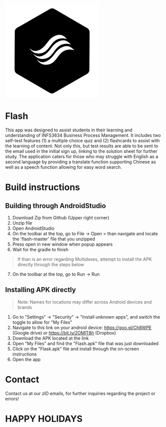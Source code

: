 ![alt text](https://raw.githubusercontent.com/z5075822/flash/master/app/src/main/res/drawable-mdpi/logo.png)

# Flash
This app was designed to assist students in their learning and understanding of INFS3634 Business Process Management. It includes two self-test features (1) a multiple choice quiz and (2) flashcards to assist with the learning of content. Not only this, but test results are able to be sent to the email used in the initial sign up, linking to the solution sheet for further study. The application caters for those who may struggle with English as a second language by providing a translate function supporting Chinese as well as a speech function allowing for easy word search. 

# Build instructions
## Building through AndroidStudio
1) Download Zip from Github (Upper right corner)
2) Unzip file
3) Open AndroidStudio 
4) On the toolbar at the top, go to File -> Open > than navigate and locate the 'flash-master' file that you unzipped
5) Press open in new window when popup appears
6) Wait for the gradle to finish
> If than is an error regarding Multidexes, attempt to install the APK directly through the steps below
7) On the toolbar at the top, go to Run -> Run

## Installing APK directly
> Note: Names for locations may differ across Android devices and brands
1) Go to "Settings" -> "Security" -> "Install unknown apps", and switch the toggle to allow for "My Files"
2) Navigate to this link on your android device: https://goo.gl/Ch8WPE (Google drive) or https://bit.ly/2OMlT8h (Dropbox)
3) Download the APK located at the link
4) Open "My Files" and find the "Flash.apk" file that was just downloaded
5) Click on the "Flask.apk" file and install through the on-screen instructions
6) Open the app

# Contact
Contact us at our zID emails, for further inquiries regarding the project or errors!

# HAPPY HOLIDAYS

